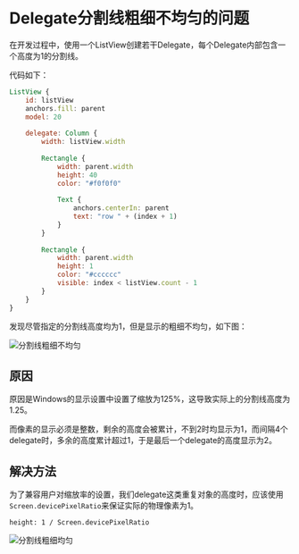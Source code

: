 # Delegate分割线粗细不均匀的问题

在开发过程中，使用一个ListView创建若干Delegate，每个Delegate内部包含一个高度为1的分割线。

代码如下：

```qml
ListView {
    id: listView
    anchors.fill: parent
    model: 20
    
    delegate: Column {
        width: listView.width
        
        Rectangle {
            width: parent.width
            height: 40
            color: "#f0f0f0"
            
            Text {
                anchors.centerIn: parent
                text: "row " + (index + 1)
            }
        }
        
        Rectangle {
            width: parent.width
            height: 1
            color: "#cccccc"
            visible: index < listView.count - 1
        }
    }
}
```

发现尽管指定的分割线高度均为1，但是显示的粗细不均匀，如下图：

![分割线粗细不均匀](./images/delegate-divider-uneven.png)

## 原因

原因是Windows的显示设置中设置了缩放为125%，这导致实际上的分割线高度为1.25。

而像素的显示必须是整数，剩余的高度会被累计，不到2时均显示为1，而间隔4个delegate时，多余的高度累计超过1，于是最后一个delegate的高度显示为2。

## 解决方法

为了兼容用户对缩放率的设置，我们delegate这类重复对象的高度时，应该使用`Screen.devicePixelRatio`来保证实际的物理像素为1。

```
height: 1 / Screen.devicePixelRatio
```

![分割线粗细均匀](./images/delegate-divider-fixed.png)
